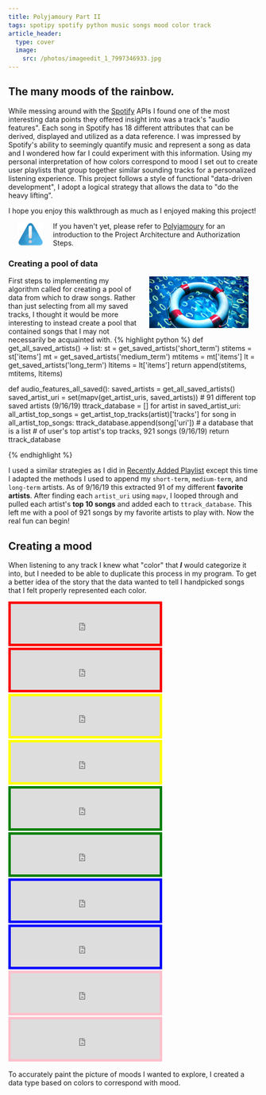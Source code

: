```yaml
---
title: Polyjamoury Part II
tags: spotipy spotify python music songs mood color track
article_header:
  type: cover
  image:
    src: /photos/imageedit_1_7997346933.jpg
---
```

## The many moods of the rainbow.

While messing around with the [Spotify](https://developer.spotify.com/documentation/web-api/) APIs I found one of the most interesting data points they offered insight into was
a track's "audio features". Each song in Spotify has 18 different attributes that can be derived, displayed and utilized as a data reference.
I was impressed by Spotify's ability to seemingly quantify music and represent a song as data and I wondered how far I
could experiment with this information. Using my personal interpretation of how colors correspond
to mood I set out to create user playlists that group together similar sounding tracks for a personalized listening experience.
This project follows a style of functional "data-driven development", I adopt a logical strategy that allows the data to "do the heavy lifting".  

I hope you enjoy this walkthrough as much as I enjoyed making this project!

<img src="/photos/warning-icon.png" alt="warning" width="50" align="left" hspace="20" />If you haven't yet, please refer to [Polyjamoury](https://lambduhh.github.io/2019/09/25/polyjamoury.html) for an introduction to the Project Architecture and Authorization Steps. 

### Creating a pool of data
<img src="/photos/data-pool.jpg" alt="warning" width="200" align="right" hspace="20" />

First steps to implementing my algorithm called for creating a pool of data from which to draw songs. Rather than just selecting from all
my saved tracks, I thought it would be more interesting to instead create a pool that contained songs that I may not necessarily be acquainted with.
{% highlight python %}
def get_all_saved_artists() -> list:
    st = get_saved_artists('short_term')
    stitems = st['items']
    mt = get_saved_artists('medium_term')
    mtitems = mt['items']
    lt = get_saved_artists('long_term')
    ltitems = lt['items']
    return append(stitems, mtitems, ltitems)
    
def audio_features_all_saved():
    saved_artists = get_all_saved_artists()
    saved_artist_uri = set(mapv(get_artist_uris, saved_artists))
    # 91 different top saved artists (9/16/19)
    ttrack_database = []
    for artist in saved_artist_uri:
        all_artist_top_songs = get_artist_top_tracks(artist)['tracks']
        for song in all_artist_top_songs:
            ttrack_database.append(song['uri'])
    # a database that is a list
    # of user's top artist's top tracks, 921 songs (9/16/19)
    return ttrack_database

{% endhighlight %}

I used a similar strategies as I did in [Recently Added Playlist](https://lambduhh.github.io/2019/09/25/polyjamoury.html#recently-added-playlist) except this time I adapted the methods I used to append my `short-term`, `medium-term`, and `long-term` artists.
As of 9/16/19 this extracted 91 of my different **favorite artists**. After finding each `artist_uri` using `mapv`, I looped through and pulled each
artist's **top 10 songs** and added each to `ttrack_database`. This left me with a pool of 921 songs by my favorite artists to play with. Now the real fun can begin!

## Creating a mood

When listening to any track I knew what "color" that ***I*** would categorize it into, but I needed to be able to duplicate this process
in my program. To get a better idea of the story that the data wanted to tell I handpicked songs that I felt properly represented each color. 


<iframe src="https://open.spotify.com/embed/track/27gUeiai56GKF6TxvmPJut" width="300" height="80" style="border:5px solid red;" frameborder="1" allowtransparency="true" allow="encrypted-media"></iframe>
<iframe src="https://open.spotify.com/embed/track/59WN2psjkt1tyaxjspN8fp" width="300" height="80" style="border:5px solid red;" frameborder="1" allowtransparency="true" allow="encrypted-media"></iframe> 
 
<iframe src="https://open.spotify.com/embed/track/6YbhspuOar1D9WSSnfe7ds" width="300" height="80" style="border:5px solid yellow;" frameborder="1" allowtransparency="true" allow="encrypted-media"></iframe>
<iframe src="https://open.spotify.com/embed/track/4rBlvi0PUunKYVFanObZ7N" width="300" height="80" style="border:5px solid yellow;" frameborder="1" allowtransparency="true" allow="encrypted-media"></iframe> 
 
<iframe src="https://open.spotify.com/embed/track/6kLqKntp2x4QVXHwqLHMYm" width="300" height="80" style="border:5px solid green;" frameborder="1" allowtransparency="true" allow="encrypted-media"></iframe>
<iframe src="https://open.spotify.com/embed/track/7ceOfsRdzaLgpf5TAKSgu5" width="300" height="80" style="border:5px solid green;" frameborder="1" allowtransparency="true" allow="encrypted-media"></iframe>

<iframe src="https://open.spotify.com/embed/track/3ZkleTkBBKIPKJh9jIqT7s" width="300" height="80" style="border:5px solid blue;" frameborder="1" allowtransparency="true" allow="encrypted-media"></iframe> 
<iframe src="https://open.spotify.com/embed/track/26uHwSHlaK5mskSMhbRod3" width="300" height="80" style="border:5px solid blue;" frameborder="1" allowtransparency="true" allow="encrypted-media"></iframe>

<iframe src="https://open.spotify.com/embed/track/6aLpLTAUASREvQE105XOb3" width="300" height="80" style="border:5px solid pink;" frameborder="1" allowtransparency="true" allow="encrypted-media"></iframe>
<iframe src="https://open.spotify.com/embed/track/0lsRatBUs9HNIZAmoGABzk" width="300" height="80" style="border:5px solid pink;" frameborder="1" allowtransparency="true" allow="encrypted-media"></iframe>

 
 
To accurately paint the picture of moods I wanted to explore, I created a data type based on colors to correspond with mood. 
